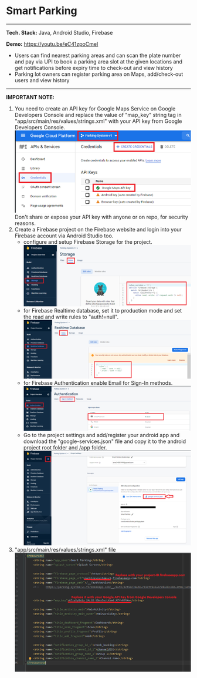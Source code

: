 # Smart Parking
---
**Tech. Stack:** Java, Android Studio, Firebase

**Demo:** https://youtu.be/eC41zpoCmeI
- Users can find nearest parking areas and can scan the plate number and pay via UPI to book a parking area slot at the given locations and get notifications before expiry time to check-out and view history
- Parking lot owners can register parking area on Maps, add/check-out users and view history
---
**IMPORTANT NOTE:**
1. You need to create an API key for Google Maps Service on Google Developers Console and replace the value of "map_key" string tag in "app/src/main/res/values/strings.xml" with your API key from Google Developers Console.
![Google API key](images/1.png)
Don't share or expose your API key with anyone or on repo, for security reasons.
2. Create a Firebase project on the Firebase website and login into your Firebase account via Android Studio too.
    - configure and setup Firebase Storage for the project.
    ![Firebase Storage](images/2.png)
    - for Firebase Realtime database, set it to production mode and set the read and write rules to "auth!=null".
    ![Firebase Realtime database](images/3.png)
    - for Firebase Authentication enable Email for Sign-In methods.
    ![Firebase Authentication](images/4.png)
    - Go to the project settings and add/register your android app and download the "google-services.json" file and copy it to the android project root folder and /app folder.
    ![Project settings](images/5.png)
3. "app/src/main/res/values/strings.xml" file
![xml file](images/6.png)

